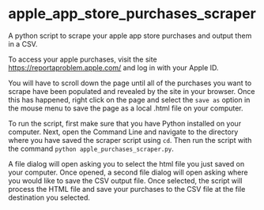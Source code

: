 # apple_app_store_purchases_scraper
A python script to scrape your apple app store purchases and output them in a CSV.

To access your apple purchases, visit the site https://reportaproblem.apple.com/ and log in with your Apple ID.

You will have to scroll down the page until all of the purchases you want to scrape have been populated and revealed by the site in your browser.  Once this has happened, right click on the page and select the `save as` option in the mouse menu to save the page as a local .html file on your computer.

To run the script, first make sure that you have Python installed on your computer.  Next, open the Command Line and navigate to the directory where you have saved the scraper script using `cd`.  Then run the script with the command `python apple_purchases_scraper.py`.

A file dialog will open asking you to select the html file you just saved on your computer.  Once opened, a second file dialog will open asking where you would like to save the CSV output file.  Once selected, the script will process the HTML file and save your purchases to the CSV file at the file destination you selected.
